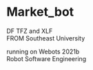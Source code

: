 # Market_bot
DF TFZ and XLF  
FROM Southeast University

running on Webots 2021b  
Robot Software Engineering
